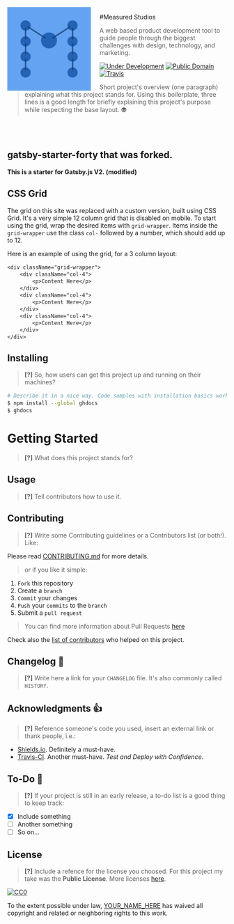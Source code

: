 <img src="../src/assets/favicon/website-icon.png" align="left" width="192px" height="192px"/>
<img align="left" width="0" height="192px" hspace="10"/>

#Measured Studios

> A web based product development tool to guide people through the biggest challenges with design, technology, and marketing.

[![Under Development](https://img.shields.io/badge/under-development-orange.svg)](https://github.com/cez-aug/github-project-boilerplate) [![Public Domain](https://img.shields.io/badge/public-domain-lightgrey.svg)](https://creativecommons.org/publicdomain/zero/1.0/) [![Travis](https://img.shields.io/travis/cez-aug/github-project-boilerplate.svg)](http://github.com/cez-aug/github-project-boilerplate)

> Short project's overview (one paragraph) explaining what this project stands for. Using this boilerplate, three lines is a good length for briefly explaining this project's purpose while respecting the base layout. :alien:

<br>
<br>

## gatsby-starter-forty that was forked.

**This is a starter for Gatsby.js V2. (modified)**

## CSS Grid

The grid on this site was replaced with a custom version, built using CSS Grid. It's a very simple 12 column grid that is disabled on mobile. To start using the grid, wrap the desired items with `grid-wrapper`. Items inside the `grid-wrapper` use the class `col-` followed by a number, which should add up to 12.

Here is an example of using the grid, for a 3 column layout:

```
<div className="grid-wrapper">
    <div className="col-4">
        <p>Content Here</p>
    </div>
    <div className="col-4">
        <p>Content Here</p>
    </div>
    <div className="col-4">
        <p>Content Here</p>
    </div>
</div>
```

## Installing

> **[?]** So, how users can get this project up and running on their machines?

```sh
# Describe it in a nice way. Code samples with installation basics works great
$ npm install --global ghdocs
$ ghdocs
```

# Getting Started

> **[?]** What does this project stands for?

## Usage

> **[?]** Tell contributors how to use it.

## Contributing

> **[?]** Write some Contributing guidelines or a Contributors list (or both!). Like:

Please read [CONTRIBUTING.md](CONTRIBUTING.md) for more details.

> or if you like it simple:

1.  `Fork` this repository
2.  Create a `branch`
3.  `Commit` your changes
4.  `Push` your `commits` to the `branch`
5.  Submit a `pull request`

> You can find more information about Pull Requests [here](https://help.github.com/categories/collaborating-on-projects-using-pull-requests/)

Check also the [list of contributors](CONTRIBUTORS.md) who helped on this project.

## Changelog :memo:

> **[?]** Write here a link for your `CHANGELOG` file. It's also commonly called `HISTORY`.

## Acknowledgments :thumbsup:

> **[?]** Reference someone's code you used, insert an external link or thank people, i.e.:

* [Shields.io](http://shields.io/). Definitely a must-have.
* [Travis-CI](travis-ci.org). Another must-have. _Test and Deploy with Confidence_.

## To-Do :man:

> **[?]** If your project is still in an early release, a to-do list is a good thing to keep track:

* [x] Include something
* [ ] Another something
* [ ] So on...

## License

> **[?]** Include a refence for the license you choosed. For this project my take was the **Public License**. More licenses [here](http://creativecommons.org).

[![CC0](https://i.creativecommons.org/p/zero/1.0/88x31.png)](https://creativecommons.org/publicdomain/zero/1.0/)

To the extent possible under law, [YOUR_NAME_HERE](mailto:YOUR_EMAIL_HERE) has waived all copyright and related or neighboring rights to this work.
